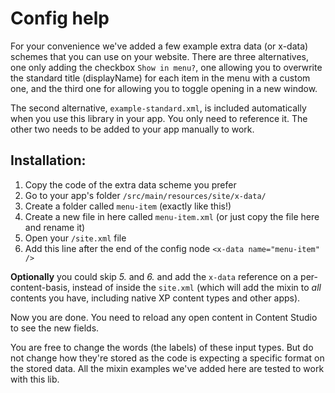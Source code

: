 # Config help

For your convenience we've added a few example extra data (or x-data) schemes that you can use on your website. 
There are three alternatives, one only adding the checkbox `Show in menu?`, 
one allowing you to overwrite the standard title (displayName) for each item in the menu with a custom one, 
and the third one for allowing you to toggle opening in a new window.

The second alternative, `example-standard.xml`, is included automatically when you use this library in your app. You only need to reference it. The other two needs to be added to your app manually to work.

## Installation:

1. Copy the code of the extra data scheme you prefer
2. Go to your app's folder `/src/main/resources/site/x-data/`
3. Create a folder called `menu-item` (exactly like this!)
4. Create a new file in here called `menu-item.xml` (or just copy the file here and rename it)
5. Open your `/site.xml` file
6. Add this line after the end of the config node `<x-data name="menu-item" />`

**Optionally** you could skip *5.* and *6.* and add the `x-data` reference on a per-content-basis, instead of inside the `site.xml` (which will add the mixin to *all* contents you have, including native XP content types and other apps).

Now you are done. You need to reload any open content in Content Studio to see the new fields.

You are free to change the words (the labels) of these input types. But do not change how they're stored as the code is expecting a specific format on the stored data. All the mixin examples we've added here are tested to work with this lib.
